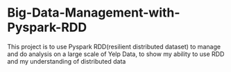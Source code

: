 # Big-Data-Management-with-Pyspark-RDD
This project is to use Pyspark RDD(resilient distributed dataset) to manage and do analysis on a large scale of Yelp Data, to show my ability to use RDD and my understanding of distributed data
